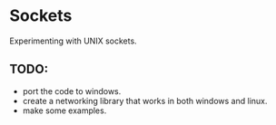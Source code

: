 # Sockets
Experimenting with UNIX sockets.

## TODO:
- port the code to windows.
- create a networking library that works in both windows and linux.
- make some examples.
